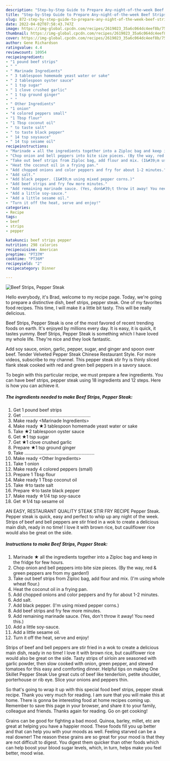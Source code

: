 ```yaml
---
description: "Step-by-Step Guide to Prepare Any-night-of-the-week Beef Strips, Pepper Steak"
title: "Step-by-Step Guide to Prepare Any-night-of-the-week Beef Strips, Pepper Steak"
slug: 872-step-by-step-guide-to-prepare-any-night-of-the-week-beef-strips-pepper-steak
date: 2022-04-02T07:58:43.747Z
image: https://img-global.cpcdn.com/recipes/2619023_35a6c064dc4eef8b/751x532cq70/beef-strips-pepper-steak-recipe-main-photo.jpg
thumbnail: https://img-global.cpcdn.com/recipes/2619023_35a6c064dc4eef8b/751x532cq70/beef-strips-pepper-steak-recipe-main-photo.jpg
cover: https://img-global.cpcdn.com/recipes/2619023_35a6c064dc4eef8b/751x532cq70/beef-strips-pepper-steak-recipe-main-photo.jpg
author: Gene Richardson
ratingvalue: 4.4
reviewcount: 10954
recipeingredient:
- "1 pound beef strips"
- " "
- " Marinade Ingredients"
- " 3 tablespoon homemade yeast water or sake"
- " 2 tablespoon oyster sauce"
- " 1 tsp sugar"
- " 1 clove crushed garlic"
- " 1 tsp ground ginger"
- " "
- " Other Ingredients"
- "1 onion"
- "4 colored peppers small"
- "1 Tbsp flour"
- "1 Tbsp coconut oil"
- " to taste salt"
- " to taste black pepper"
- " 14 tsp soysauce"
- " 14 tsp sesame oil"
recipeinstructions:
- "Marinade ★ all the ingredients together into a Ziploc bag and keep in the fridge for few hours."
- "Chop onion and bell peppers into bite size pieces. (By the way, red &amp; green peppers are from my garden!)"
- "Take out beef strips from Ziploc bag, add flour and mix. (I&#39;m using whole wheat flour.)"
- "Heat the coconut oil in a frying pan."
- "Add chopped onions and color peppers and fry for about 1-2 minutes."
- "Add salt."
- "Add black pepper. (I&#39;m using mixed pepper corns.)"
- "Add beef strips and fry few more minutes."
- "Add remaining marinade sauce. (Yes, don&#39;t throw it away! You need this.)"
- "Add a little soy-sauce."
- "Add a little sesame oil."
- "Turn it off the heat, serve and enjoy!"
categories:
- Recipe
tags:
- beef
- strips
- pepper

katakunci: beef strips pepper 
nutrition: 298 calories
recipecuisine: American
preptime: "PT37M"
cooktime: "PT36M"
recipeyield: "2"
recipecategory: Dinner

---
```



![Beef Strips, Pepper Steak](https://img-global.cpcdn.com/recipes/2619023_35a6c064dc4eef8b/751x532cq70/beef-strips-pepper-steak-recipe-main-photo.jpg)

Hello everybody, it's Brad, welcome to my recipe page. Today, we're going to prepare a distinctive dish, beef strips, pepper steak. One of my favorites food recipes. This time, I will make it a little bit tasty. This will be really delicious.

Beef Strips, Pepper Steak is one of the most favored of recent trending foods on earth. It's enjoyed by millions every day. It is easy, it is quick, it tastes yummy. Beef Strips, Pepper Steak is something which I have loved my whole life. They're nice and they look fantastic.

Add soy sauce, onion, garlic, pepper, sugar, and ginger and spoon over beef. Tender Velveted Pepper Steak Chinese Restaurant Style. For more videos, subscribe to my channel. This pepper steak stir fry is thinly sliced flank steak cooked with red and green bell peppers in a savory sauce.


To begin with this particular recipe, we must prepare a few ingredients. You can have beef strips, pepper steak using 18 ingredients and 12 steps. Here is how you can achieve it.

<!--inarticleads1-->

##### The ingredients needed to make Beef Strips, Pepper Steak:

1. Get 1 pound beef strips
1. Get  ......................................................
1. Make ready  &lt;Marinade Ingredients&gt;
1. Make ready  ★3 tablespoon homemade yeast water or sake
1. Take  ★2 tablespoon oyster sauce
1. Get  ★1 tsp sugar
1. Get  ★1 clove crushed garlic
1. Prepare  ★1 tsp ground ginger
1. Take  .......................................................
1. Make ready  &lt;Other Ingredients&gt;
1. Take 1 onion
1. Make ready 4 colored peppers (small)
1. Prepare 1 Tbsp flour
1. Make ready 1 Tbsp coconut oil
1. Take  ☆to taste salt
1. Prepare  ☆to taste black pepper
1. Make ready  ☆1/4 tsp soy-sauce
1. Get  ☆1/4 tsp sesame oil


AN EASY, RESTAURANT QUALITY STEAK STIR FRY RECIPE Pepper Steak. Pepper steak is quick, easy and perfect to whip up any night of the week. Strips of beef and bell peppers are stir fried in a wok to create a delicious main dish, ready in no time! I love it with brown rice, but cauliflower rice would also be great on the side. 

<!--inarticleads2-->

##### Instructions to make Beef Strips, Pepper Steak:

1. Marinade ★ all the ingredients together into a Ziploc bag and keep in the fridge for few hours.
1. Chop onion and bell peppers into bite size pieces. (By the way, red &amp; green peppers are from my garden!)
1. Take out beef strips from Ziploc bag, add flour and mix. (I&#39;m using whole wheat flour.)
1. Heat the coconut oil in a frying pan.
1. Add chopped onions and color peppers and fry for about 1-2 minutes.
1. Add salt.
1. Add black pepper. (I&#39;m using mixed pepper corns.)
1. Add beef strips and fry few more minutes.
1. Add remaining marinade sauce. (Yes, don&#39;t throw it away! You need this.)
1. Add a little soy-sauce.
1. Add a little sesame oil.
1. Turn it off the heat, serve and enjoy!


Strips of beef and bell peppers are stir fried in a wok to create a delicious main dish, ready in no time! I love it with brown rice, but cauliflower rice would also be great on the side. Tasty strips of sirloin are seasoned with garlic powder, then slow cooked with onion, green pepper, and stewed tomatoes for this easy and comforting dinner. Helpful tips on making One Skillet Pepper Steak Use great cuts of beef like tenderloin, petite shoulder, porterhouse or rib eye. Slice your onions and peppers thin. 

So that's going to wrap it up with this special food beef strips, pepper steak recipe. Thank you very much for reading. I am sure that you will make this at home. There is gonna be interesting food at home recipes coming up. Remember to save this page in your browser, and share it to your family, colleague and friends. Thanks again for reading. Go on get cooking!

Grains can be good for fighting a bad mood. Quinoa, barley, millet, etc are great at helping you have a happier mood. These foods fill you up better and that can help you with your moods as well. Feeling starved can be a real downer! The reason these grains are so great for your mood is that they are not difficult to digest. You digest them quicker than other foods which can help boost your blood sugar levels, which, in turn, helps make you feel better, mood wise.
